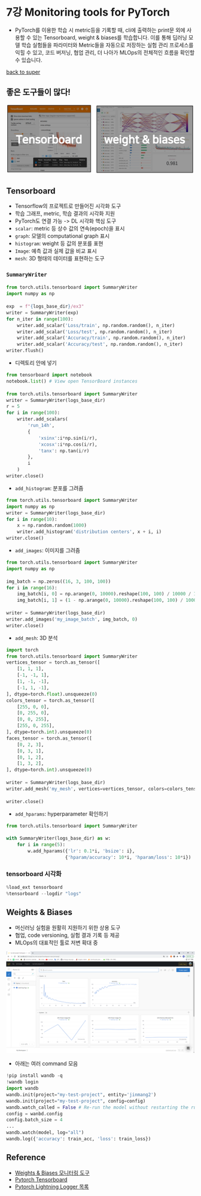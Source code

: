 # 7강 Monitoring tools for PyTorch
- PyTorch를 이용한 학습 시 metric등을 기록할 때, cli에 출력하는 print문 외에 사용할 수 있는 Tensorboard, weight & biases를 학습합니다. 이를 통해 딥러닝 모델 학습 실험들을 파라미터와 Metric들을 자동으로 저장하는 실험 관리 프로세스를 익힐 수 있고,  코드 버저닝, 협업 관리, 더 나아가 MLOps의 전체적인 흐름을 확인할 수 있습니다.

[back to super](https://github.com/jinmang2/boostcamp_ai_tech_2/tree/main/u-stage/pytorch)

## 좋은 도구들이 많다!

![img](../../../assets/img/u-stage/pytorch_07_01.PNG)

## Tensorboard
- Tensorflow의 프로젝트로 만들어진 시각화 도구
- 학습 그래프, metric, 학습 결과의 시각화 지원
- PyTorch도 연결 가능 -> DL 시각화 핵심 도구
- `scalar`: metric 등 상수 값의 연속(epoch)을 표시
- `graph`: 모델의 computational graph 표시
- `histogram`: weight 등 값의 분포를 표현
- `Image`: 예측 값과 실제 값을 비교 표시
- `mesh`: 3D 형태의 데이터를 표현하는 도구

### `SummaryWriter`
```python
from torch.utils.tensorboard import SummaryWriter
import numpy as np

exp  = f"{logs_base_dir}/ex3"
writer = SummaryWriter(exp)
for n_iter in range(100):
    writer.add_scalar('Loss/train', np.random.random(), n_iter)
    writer.add_scalar('Loss/test', np.random.random(), n_iter)
    writer.add_scalar('Accuracy/train', np.random.random(), n_iter)
    writer.add_scalar('Accuracy/test', np.random.random(), n_iter)
writer.flush()
```

- 디렉토리 안에 넣기
```python
from tensorboard import notebook
notebook.list() # View open TensorBoard instances

from torch.utils.tensorboard import SummaryWriter
writer = SummaryWriter(logs_base_dir)
r = 5
for i in range(100):
    writer.add_scalars(
        'run_14h',
        {
            'xsinx':i*np.sin(i/r),
            'xcosx':i*np.cos(i/r),
            'tanx': np.tan(i/r)
        },
        i
    )
writer.close()
```

- `add_histogram`: 분포를 그려줌
```python
from torch.utils.tensorboard import SummaryWriter
import numpy as np
writer = SummaryWriter(logs_base_dir)
for i in range(10):
    x = np.random.random(1000)
    writer.add_histogram('distribution centers', x + i, i)
writer.close()
```

- `add_images`: 이미지를 그려줌
```python
from torch.utils.tensorboard import SummaryWriter
import numpy as np

img_batch = np.zeros((16, 3, 100, 100))
for i in range(16):
    img_batch[i, 0] = np.arange(0, 10000).reshape(100, 100) / 10000 / 16 * i
    img_batch[i, 1] = (1 - np.arange(0, 10000).reshape(100, 100) / 10000) / 16 * i

writer = SummaryWriter(logs_base_dir)
writer.add_images('my_image_batch', img_batch, 0)
writer.close()
```

- `add_mesh`: 3D 분석
```python
import torch
from torch.utils.tensorboard import SummaryWriter
vertices_tensor = torch.as_tensor([
    [1, 1, 1],
    [-1, -1, 1],
    [1, -1, -1],
    [-1, 1, -1],
], dtype=torch.float).unsqueeze(0)
colors_tensor = torch.as_tensor([
    [255, 0, 0],
    [0, 255, 0],
    [0, 0, 255],
    [255, 0, 255],
], dtype=torch.int).unsqueeze(0)
faces_tensor = torch.as_tensor([
    [0, 2, 3],
    [0, 3, 1],
    [0, 1, 2],
    [1, 3, 2],
], dtype=torch.int).unsqueeze(0)

writer = SummaryWriter(logs_base_dir)
writer.add_mesh('my_mesh', vertices=vertices_tensor, colors=colors_tensor, faces=faces_tensor)

writer.close()
```

- `add_hparams`: hyperparameter 확인하기
```python
from torch.utils.tensorboard import SummaryWriter

with SummaryWriter(logs_base_dir) as w:
    for i in range(5):
        w.add_hparams({'lr': 0.1*i, 'bsize': i},
                      {'hparam/accuracy': 10*i, 'hparam/loss': 10*i})
```

### tensorboard 시각화
```python
%load_ext tensorboard
%tensorboard --logdir "logs"
```



## Weights & Biases
- 머신러닝 실험을 원활히 지원하기 위한 상용 도구
- 협업, code versioning, 실험 결과 기록 등 제공
- MLOps의 대표적인 툴로 저변 확대 중

![img](../../../assets/img/u-stage/pytorch_07_02.PNG)

- 아래는 여러 command 모음
```python
!pip install wandb -q
!wandb login
import wandb
wandb.init(project="my-test-project", entity='jinmang2')
wandb.init(project="my-test-project", config=config)
wandb.watch_called = False # Re-run the model without restarting the runtime. unnecessary after our next release
config = wanbd.config
config.batch_size = 4
...
wandb.watch(model, log="all")
wandb.log({'accuracy': train_acc, 'loss': train_loss})
```

## Reference
- [Weights & Biases 모니터링 도구](https://wandb.ai/site)
- [Pytorch Tensorboard](https://pytorch.org/docs/stable/tensorboard.html)
- [Pytorch Lightning Logger 목록](https://pytorch-lightning.readthedocs.io/en/stable/extensions/logging.html)
